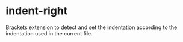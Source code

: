 indent-right
============

Brackets extension to detect and set the indentation according to the indentation used in the current file.
